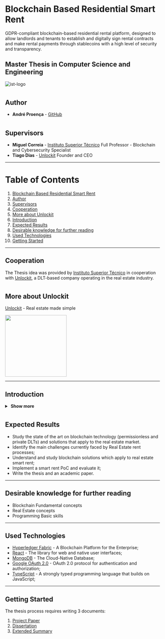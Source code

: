 # Blockchain Based Residential Smart Rent

GDPR-compliant blockchain-based residential rental platform, designed to allow landlords and tenants to establish and digitally sign
rental contracts and make rental payments through stablecoins with a high level of security and transparency.

## Master Thesis in Computer Science and Engineering

![ist-logo](https://user-images.githubusercontent.com/78174997/190400534-e7c93898-9fb1-4de6-9d60-4f5749c204dc.png)


#

## Author

- **André Proença** - [GitHub](https://github.com/AndreProenza)

#

## Supervisors

- **Miguel Correia** - [Instituto Superior Técnico](https://tecnico.ulisboa.pt/en/) Full Professor - Blockchain and Cybersecurity Specialist
- **Tiago Dias** - [Unlockit](https://unlockit.io/) Founder and CEO

---

# Table of Contents
1. [Blockchain Based Residential Smart Rent](#blockchain-based-residential-smart-rent)
2. [Author](#author)
3. [Supervisors](#supervisors)
4. [Cooperation](#cooperation)
5. [More about Unlockit](#more-about-unlockit)
6. [Introduction](#introduction)
7. [Expected Results](#expected-results)
8. [Desirable knowledge for further reading](#desirable-knowledge-for-further-reading)
9. [Used Technologies](#used-technologies)
10. [Getting Started](#getting-started)



---

## Cooperation

The Thesis idea was provided by [Instituto Superior Técnico](https://tecnico.ulisboa.pt/en/) in cooperation with [Unlockit](https://unlockit.io/), a DLT-based company operating in the real estate industry.

#

## More about Unlockit

[Unlockit](https://unlockit.io/) - Real estate made simple

<img src="https://github.com/AndreProenza/Blockchain-Based-Residential-Smart-Rent/assets/78174997/f0fb1bf0-b810-45f2-81ab-4e01ec3aa205" width="200"/>

---

## Introduction

<details>
  <summary><b>&nbsp;Show&nbsp;more</b></summary>
<div>

<h6>
The real estate market is fragmented and real estate mediation processes are considered extremely complex, inefficient, and opaque. This complexity and lack of transparency results from the current process of buying and selling a property, involving a large number of actors with different responsibilities and objectives, which often leads to a conflict of interest, resulting in a lack of trust between the parties. The current solution to this problem is the use of intermediaries such as banks, real estate agencies, notaries and law firms. 
</h6>

<h6>
However, this intermediation makes the process slower and more expensive due to the process and communication inefficiencies. 
Blockchain technology helps to solve the intermediation problems and in the verification and traceability of multistep transactions needing verification and traceability. 
</h6>

<h6>
It can provide secure transactions, reduce compliance costs, and speed up data transfer processing. 
Companies and governments alike are now investing heavily in DLT technology to offer better services and products to people.
</h6>
 
</div>
</details>

#

## Expected Results

- Study the state of the art on blockchain technology (permissionless and private DLTs) and solutions that apply to the real estate market. 
- Identify the main challenges currently faced by Real Estate rent processes; 
- Understand and study blockchain solutions which apply to real estate smart rent; 
- Implement a smart rent PoC and evaluate it; 
- Write the thesis and an academic paper.

---

## Desirable knowledge for further reading

- Blockchain Fundamental concepts 
- Real Estate concepts 
- Programming Basic skills 

---

## Used Technologies

* [Hyperledger Fabric](https://hyperledger-fabric.readthedocs.io/en/release-2.5/) - A Blockchain Platform for the Enterprise;
* [React](https://react.dev/) - The library for web and native user interfaces;
* [MongoDB](https://www.mongodb.com/) - The Cloud-Native Database;
* [Google OAuth 2.0](https://developers.google.com/identity/protocols/oauth2) -  OAuth 2.0 protocol for authentication and authorization;
* [TypeScript](https://www.typescriptlang.org/) -  A strongly typed programming language that builds on JavaScript;

---

## Getting Started

The thesis process requires writing 3 documents:

1) [Project Paper](https://github.com/AndreProenza/Blockchain-Based-Residential-Smart-Rent/tree/main/Project-Paper)
2) [Dissertation](https://github.com/AndreProenza/Blockchain-Based-Residential-Smart-Rent/tree/main/Dissertation)
3) [Extended Summary](https://github.com/AndreProenza/Blockchain-Based-Residential-Smart-Rent/tree/main/Extended-Summary)
